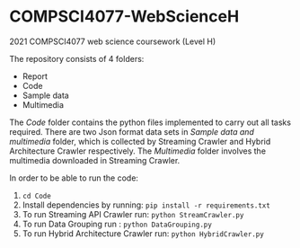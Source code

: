 # COMPSCI4077-WebScienceH
2021 COMPSCI4077 web science coursework (Level H)

The repository consists of 4 folders:

- Report
- Code
- Sample data 
- Multimedia

The _Code_ folder contains the python files implemented to carry out all tasks required. There are two Json format data sets in _Sample data and multimedia_ folder, which is collected by Streaming Crawler and Hybrid Architecture Crawler respectively. The _Multimedia_ folder involves the multimedia downloaded in Streaming Crawler. 

In order to be able to run the code:

1. `cd Code`
2. Install dependencies by running: `pip install -r requirements.txt`
3. To run Streaming API Crawler run: `python StreamCrawler.py`
4. To run Data Grouping run : `python DataGrouping.py`
5. To run Hybrid Architecture Crawler run: `python HybridCrawler.py`
